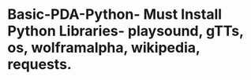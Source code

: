 # Basic-PDA-Python- Must Install Python Libraries- playsound, gTTs, os, wolframalpha, wikipedia, requests.
